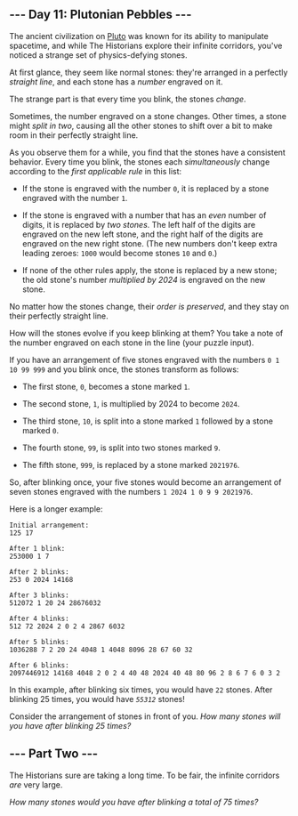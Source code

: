 ## --- Day 11: Plutonian Pebbles --- ##

The ancient civilization on [Pluto](/2019/day/20) was known for its
ability to manipulate spacetime, and while The Historians explore their
infinite corridors, you've noticed a strange set of physics-defying
stones.

At first glance, they seem like normal stones: they're arranged in a
perfectly *straight line*, and each stone has a *number* engraved on
it.

The strange part is that every time you blink, the stones *change*.

Sometimes, the number engraved on a stone changes. Other times, a stone
might *split in two*, causing all the other stones to shift over a bit
to make room in their perfectly straight line.

As you observe them for a while, you find that the stones have a
consistent behavior. Every time you blink, the stones each *simultaneously*
change according to the *first applicable rule* in this list:

  * If the stone is engraved with the number `0`, it is replaced by a
    stone engraved with the number `1`.

  * If the stone is engraved with a number that has an *even* number of
    digits, it is replaced by *two stones*. The left half of the digits
    are engraved on the new left stone, and the right half of the
    digits are engraved on the new right stone. (The new numbers don't
    keep extra leading zeroes: `1000` would become stones `10` and `0`.)

  * If none of the other rules apply, the stone is replaced by a new
    stone; the old stone's number *multiplied by 2024* is engraved on
    the new stone.

No matter how the stones change, their *order is preserved*, and they
stay on their perfectly straight line.

How will the stones evolve if you keep blinking at them? You take a
note of the number engraved on each stone in the line (your puzzle
input).

If you have an arrangement of five stones engraved with the numbers `0
1 10 99 999` and you blink once, the stones transform as follows:

  * The first stone, `0`, becomes a stone marked `1`.

  * The second stone, `1`, is multiplied by 2024 to become `2024`.

  * The third stone, `10`, is split into a stone marked `1` followed by
    a stone marked `0`.

  * The fourth stone, `99`, is split into two stones marked `9`.

  * The fifth stone, `999`, is replaced by a stone marked `2021976`.

So, after blinking once, your five stones would become an arrangement
of seven stones engraved with the numbers `1 2024 1 0 9 9 2021976`.

Here is a longer example:

    Initial arrangement:
    125 17
    
    After 1 blink:
    253000 1 7
    
    After 2 blinks:
    253 0 2024 14168
    
    After 3 blinks:
    512072 1 20 24 28676032
    
    After 4 blinks:
    512 72 2024 2 0 2 4 2867 6032
    
    After 5 blinks:
    1036288 7 2 20 24 4048 1 4048 8096 28 67 60 32
    
    After 6 blinks:
    2097446912 14168 4048 2 0 2 4 40 48 2024 40 48 80 96 2 8 6 7 6 0 3 2

In this example, after blinking six times, you would have `22` stones.
After blinking 25 times, you would have *`55312`* stones!

Consider the arrangement of stones in front of you. *How many stones
will you have after blinking 25 times?*

## --- Part Two --- ##

The Historians sure are taking a long time. To be fair, the infinite
corridors *are* very large.

*How many stones would you have after blinking a total of 75 times?*
